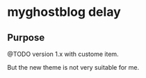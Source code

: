 # myghostblog delay


## Purpose
@TODO version 1.x with custome item.

But the new theme is not very suitable for me.
